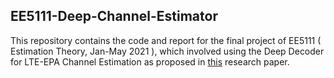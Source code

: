 ## EE5111-Deep-Channel-Estimator

This repository contains the code and report for the final project of EE5111 ( Estimation Theory, Jan-May 2021 ), which involved using the Deep Decoder for LTE-EPA Channel Estimation as proposed in [this](https://arxiv.org/pdf/1908.00144.pdf) research paper.
